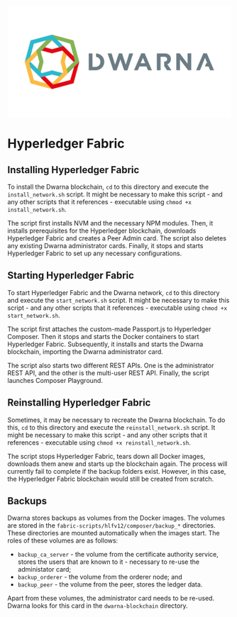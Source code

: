 ![](https://github.com/NicholasMamo/dwarna/raw/master/assets/logo.png "Dwarna Logo")

# Hyperledger Fabric

## Installing Hyperledger Fabric

To install the Dwarna blockchain, `cd` to this directory and execute the `install_network.sh` script. It might be necessary to make this script - and any other scripts that it references - executable using `chmod +x install_network.sh`.

The script first installs NVM and the necessary NPM modules. Then, it installs prerequisites for the Hyperledger blockchain, downloads Hyperledger Fabric and creates a Peer Admin card. The script also deletes any existing Dwarna administrator cards. Finally, it stops and starts Hyperledger Fabric to set up any necessary configurations.

## Starting Hyperledger Fabric

To start Hyperledger Fabric and the Dwarna network, `cd` to this directory and execute the `start_network.sh` script. It might be necessary to make this script - and any other scripts that it references - executable using `chmod +x start_network.sh`.

The script first attaches the custom-made Passport.js to Hyperledger Composer. Then it stops and starts the Docker containers to start Hyperledger Fabric. Subsequently, it installs and starts the Dwarna blockchain, importing the Dwarna administrator card.

The script also starts two different REST APIs. One is the administrator REST API, and the other is the multi-user REST API. Finally, the script launches Composer Playground.

## Reinstalling Hyperledger Fabric

Sometimes, it may be necessary to recreate the Dwarna blockchain. To do this, `cd` to this directory and execute the `reinstall_network.sh` script. It might be necessary to make this script - and any other scripts that it references -  executable using `chmod +x reinstall_network.sh`.

The script stops Hyperledger Fabric, tears down all Docker images, downloads them anew and starts up the blockchain again. The process will currently fail to complete if the backup folders exist. However, in this case, the Hyperledger Fabric blockchain would still be created from scratch.

## Backups

Dwarna stores backups as volumes from the Docker images. The volumes are stored in the `fabric-scripts/hlfv12/composer/backup_*` directories. These directories are mounted automatically when the images start. The roles of these volumes are as follows:

- `backup_ca_server` - the volume from the certificate authority service, stores the users that are known to it - necessary to re-use the administator card;
- `backup_orderer` - the volume from the orderer node; and
- `backup_peer` - the volume from the peer, stores the ledger data.

Apart from these volumes, the administrator card needs to be re-used. Dwarna looks for this card in the `dwarna-blockchain` directory.
